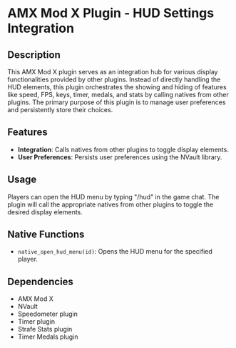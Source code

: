 # AMX Mod X Plugin - HUD Settings Integration

## Description
This AMX Mod X plugin serves as an integration hub for various display functionalities provided by other plugins. Instead of directly handling the HUD elements, this plugin orchestrates the showing and hiding of features like speed, FPS, keys, timer, medals, and stats by calling natives from other plugins. The primary purpose of this plugin is to manage user preferences and persistently store their choices.

## Features
- **Integration**: Calls natives from other plugins to toggle display elements.
- **User Preferences**: Persists user preferences using the NVault library.

## Usage
Players can open the HUD menu by typing "/hud" in the game chat. The plugin will call the appropriate natives from other plugins to toggle the desired display elements.

## Native Functions
- `native_open_hud_menu(id)`: Opens the HUD menu for the specified player.

## Dependencies
- AMX Mod X
- NVault
- Speedometer plugin
- Timer plugin
- Strafe Stats plugin
- Timer Medals plugin